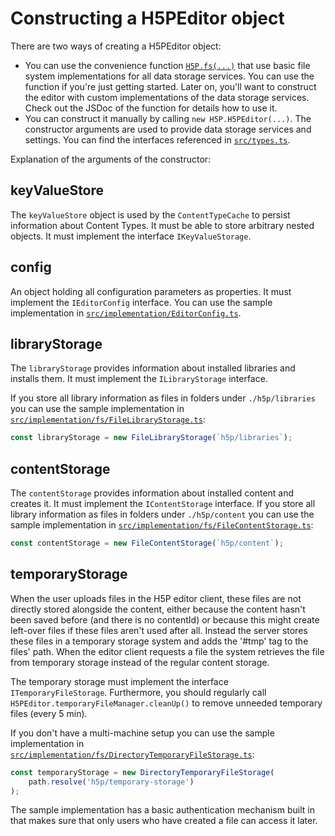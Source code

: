 # Constructing a H5PEditor object

There are two ways of creating a H5PEditor object:

- You can use the convenience function [`H5P.fs(...)`](/src/implementation/fs/index.ts) that use basic file system implementations for all data storage services. You can use the function if you're just getting started. Later on, you'll want to construct the editor with custom implementations of the data storage services. Check out the JSDoc of the function for details how to use it.
- You can construct it manually by calling `new H5P.H5PEditor(...)`. The constructor arguments are used to provide data storage services and settings. You can find the interfaces referenced in [`src/types.ts`](/src/types.ts).

Explanation of the arguments of the constructor:

## keyValueStore

The `keyValueStore` object is used by the `ContentTypeCache` to persist information about Content Types. It must be able to store arbitrary nested objects. It must implement the interface `IKeyValueStorage`.

## config

An object holding all configuration parameters as properties. It must implement the `IEditorConfig` interface. You can use the sample implementation in [`src/implementation/EditorConfig.ts`](/src/implementation/EditorConfig.ts).

## libraryStorage

The `libraryStorage` provides information about installed libraries and installs them. It must implement the `ILibraryStorage` interface.

If you store all library information as files in folders under `./h5p/libraries` you can use the sample implementation in [`src/implementation/fs/FileLibraryStorage.ts`](/src/implementation/fs/FileLibraryStorage.ts):

```js
const libraryStorage = new FileLibraryStorage(`h5p/libraries`);
```

## contentStorage

The `contentStorage` provides information about installed content and creates it. It must implement the `IContentStorage` interface. If you store all library information as files in folders under `./h5p/content` you can use the sample implementation in [`src/implementation/fs/FileContentStorage.ts`](/src/implementation/fs/FileContentStorage.ts):

```js
const contentStorage = new FileContentStorage(`h5p/content`);
```

## temporaryStorage

When the user uploads files in the H5P editor client, these files are not directly stored alongside the content, either because the content hasn't been saved before (and there is no contentId) or because this might create left-over files if these files aren't used after all. Instead the server stores these files in a temporary storage system and adds the '#tmp' tag to the files' path. When the editor client requests a file the system retrieves the file from temporary storage instead of the regular content storage.

The temporary storage must implement the interface `ITemporaryFileStorage`. Furthermore, you should regularly call `H5PEditor.temporaryFileManager.cleanUp()` to remove unneeded temporary files (every 5 min).

If you don't have a multi-machine setup you can use the sample implementation in [`src/implementation/fs/DirectoryTemporaryFileStorage.ts`](/src/implementation/fs/DirectoryTemporaryFileStorage.ts):

```js
const temporaryStorage = new DirectoryTemporaryFileStorage(
    path.resolve('h5p/temporary-storage')
);
```

The sample implementation has a basic authentication mechanism built in that makes sure that only users who have created a file can access it later.
